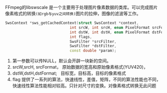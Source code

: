 FFmpeg的libswscale 是一个主要用于处理图片像素数据的类库。可以完成图片像素格式的转换`(如rgb与yuv之间转换)`图片的拉伸，图像的滤波等工作。
```cpp
SwsContext *sws_getCachedContext(struct SwsContext *context,
                             int srcW, int srcH, enum PixelFormat srcFormat,
                             int dstW, int dstH, enum PixelFormat dstFormat,
                             int flags, 
                             SwsFilter *srcFilter, 
                             SwsFilter *dstFilter,
                             const double *param);

```

1. 第一参数可以传NULL，默认会开辟一块新的空间。
2. srcW,srcH, srcFormat， 原始数据的宽高和原始像素格式(YUV420)，
3. dstW,dstH,dstFormat;   目标宽，目标高，目标的像素格式
4. flag 提供了一系列的算法，快速线性，差值，矩阵，不同的算法性能也不同，快速线性算法性能相对较高。只针对尺寸的变换。对像素格式转换无此问题


```cpp

```